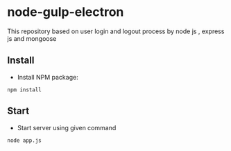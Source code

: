 # node-gulp-electron
This repository based on user login and logout process by node js , express js and mongoose

## Install

 - Install NPM package:

```shell
npm install
```

## Start

- Start server using given command

```shell
node app.js
```